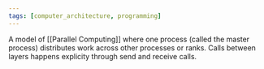 ```yaml
---
tags: [computer_architecture, programming]
---
```

A model of [[Parallel Computing]] where one process (called the master process) distributes work across other processes or ranks. Calls between layers happens explicity through send and receive calls.